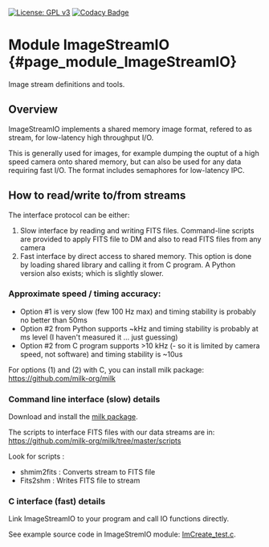 [![License: GPL v3](https://img.shields.io/badge/License-GPL%20v3-blue.svg)](http://www.gnu.org/licenses/gpl-3.0) [![Codacy Badge](https://api.codacy.com/project/badge/Grade/dcfd9f03c69341f9bd71a5878c170881)](https://www.codacy.com/gh/milk-org/ImageStreamIO?utm_source=github.com&amp;utm_medium=referral&amp;utm_content=milk-org/ImageStreamIO&amp;utm_campaign=Badge_Grade)


# Module ImageStreamIO {#page_module_ImageStreamIO}

Image stream definitions and tools.

## Overview

ImageStreamIO implements a shared memory image format, refered to as stream, for low-latency high throughput I/O. 

This is generally used for images, for example dumping the ouptut of a high speed camera onto shared memory, but can also be used for any data requiring fast I/O. The format includes semaphores for low-latency IPC.

## How to read/write to/from streams

The interface protocol can be either:

1. Slow interface by reading and writing FITS files. Command-line scripts are provided to apply FITS file to DM and also to read FITS files from any camera
2. Fast interface by direct access to shared memory. This option is done by loading shared library and calling it from C program. A Python version also exists; which is slightly slower.


### Approximate speed / timing accuracy:

- Option #1 is very slow (few 100 Hz max) and timing stability is probably no better than 50ms
- Option #2 from Python supports ~kHz and timing stability is probably at ms level (I haven't measured it ... just guessing)
- Option #2 from C program supports >10 kHz (- so it is limited by camera speed, not software) and timing stability is ~10us

For options (1) and (2) with C, you can install milk package:
<https://github.com/milk-org/milk>


### Command line interface (slow) details 

Download and install the [milk package](https://github.com/milk-org/milk).

The scripts to interface FITS files with our data streams are in:
<https://github.com/milk-org/milk/tree/master/scripts>

Look for scripts :
- shmim2fits : Converts stream to FITS file
- Fits2shm : Writes FITS file to stream


### C interface (fast) details 

Link ImageStreamIO to your program and call IO functions directly.

See example source code in ImageStremIO module: [ImCreate_test.c](https://github.com/milk-org/ImageStreamIO/blob/master/ImCreate_test.c).
	
